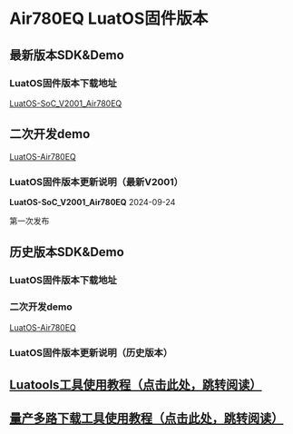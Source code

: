 # Air780EQ LuatOS固件版本

## 最新版本SDK&Demo

### LuatOS固件版本下载地址

[LuatOS-SoC_V2001_Air780EQ](https://gitee.com/openLuat/LuatOS/releases/download/v2001.ec7xx.release/LuatOS-SoC_V2001_Air780EQ.soc)

## 二次开发demo

[LuatOS-Air780EQ](https://gitee.com/openLuat/LuatOS-Air780EQ)

### LuatOS固件版本更新说明（最新V2001）

**LuatOS-SoC_V2001_Air780EQ** 2024-09-24

第一次发布

## 历史版本SDK&Demo

### LuatOS固件版本下载地址

### 二次开发demo

[LuatOS-Air780EQ](https://gitee.com/openLuat/LuatOS-Air780EQ)

### LuatOS固件版本更新说明（历史版本）

## [Luatools工具使用教程（点击此处，跳转阅读）](https://docs.openluat.com/Luatools/)

## [量产多路下载工具使用教程（点击此处，跳转阅读）](https://docs.openluat.com/multi_download/)
